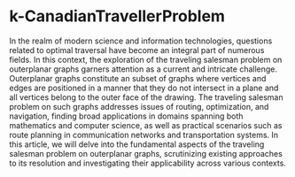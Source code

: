 # k-CanadianTravellerProblem

In the realm of modern science and information technologies, questions related to optimal
traversal have become an integral part of numerous fields. In this context, the exploration of the
traveling salesman problem on outerplanar graphs garners attention as a current and intricate
challenge. Outerplanar graphs constitute an subset of graphs where vertices and edges are
positioned in a manner that they do not intersect in a plane and all vertices belong to the outer
face of the drawing. The traveling salesman problem on such graphs addresses issues of routing,
optimization, and navigation, finding broad applications in domains spanning both mathematics
and computer science, as well as practical scenarios such as route planning in communication
networks and transportation systems. In this article, we will delve into the fundamental aspects
of the traveling salesman problem on outerplanar graphs, scrutinizing existing approaches to
its resolution and investigating their applicability across various contexts.
